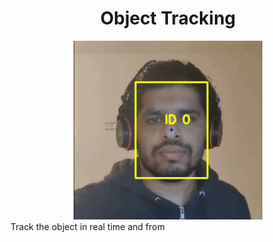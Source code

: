 <h1 align="center">
	Object Tracking
</h1>

<div align="center">
	<img src="https://github.com/Manojkl/object-tracking/blob/main/Images/person.gif" width="60%" height="60%">
</div>
Track the object in real time and from 
